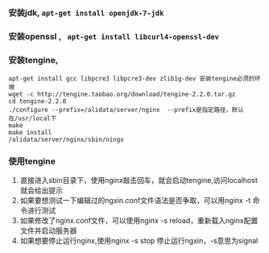 ### 安装jdk, `apt-get install openjdk-7-jdk`

### 安装openssl , ` apt-get install libcurl4-openssl-dev`

### 安装tengine, 


    apt-get install gcc libpcre3 libpcre3-dev zlib1g-dev 安装tengine必须的环境  
    wget -c http://tengine.taobao.org/download/tengine-2.2.0.tar.gz
    cd tengine-2.2.0
    ./configure --prefix=/alidata/server/nginx  --prefix是指定路径，默认在/usr/local下
    make
    make install
    /alidata/server/nginx/sbin/ningx

### 使用tengine
1. 直接进入sbin目录下，使用nginx敲击回车，就会启动tengine,访问localhost就会给出提示
2. 如果要想测试一下编辑过的ngxin.conf文件语法是否争取，可以用nginx -t 命令进行测试
3. 如果修改了nginx.conf文件，可以使用nginx -s reload，重新载入nginx配置文件并启动服务器
4. 如果想要停止运行nginx,使用nginx -s stop 停止运行ngxin，-s意思为signal
